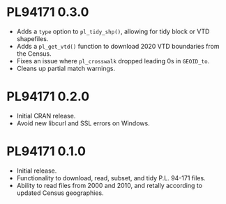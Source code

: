 # PL94171 0.3.0
* Adds a `type` option to `pl_tidy_shp()`, allowing for tidy block or VTD shapefiles.
* Adds a `pl_get_vtd()` function to download 2020 VTD boundaries from the Census.
* Fixes an issue where `pl_crosswalk` dropped leading 0s in `GEOID_to`.
* Cleans up partial match warnings.

# PL94171 0.2.0

* Initial CRAN release.
* Avoid new libcurl and SSL errors on Windows.

# PL94171 0.1.0

* Initial release.
* Functionality to download, read, subset, and tidy P.L. 94-171 files.
* Ability to read files from 2000 and 2010, and retally according to updated
  Census geographies.
